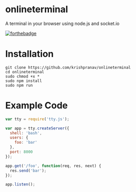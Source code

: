 # onlineterminal
A terminal in your browser using node.js and socket.io

[![forthebadge](https://forthebadge.com/images/badges/made-with-javascript.svg)](https://forthebadge.com)

# Installation
```
git clone https://github.com/krishpranav/onlineterminal
cd onlineterminal
sudo chmod +x *
sudo npm install
sudo npm run
```
# Example Code

```javascript
var tty = require('tty.js');

var app = tty.createServer({
  shell: 'bash',
  users: {
    foo: 'bar'
  },
  port: 8000
});

app.get('/foo', function(req, res, next) {
  res.send('bar');
});

app.listen();
```
